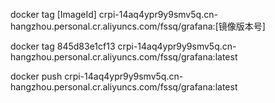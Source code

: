 docker tag [ImageId] crpi-14aq4ypr9y9smv5q.cn-hangzhou.personal.cr.aliyuncs.com/fssq/grafana:[镜像版本号]

docker tag 845d83e1cf13 crpi-14aq4ypr9y9smv5q.cn-hangzhou.personal.cr.aliyuncs.com/fssq/grafana:latest

docker push crpi-14aq4ypr9y9smv5q.cn-hangzhou.personal.cr.aliyuncs.com/fssq/grafana:latest